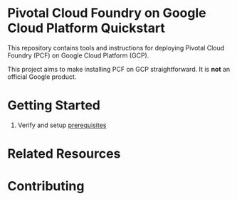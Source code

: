 # Pivotal Cloud Foundry on Google Cloud Platform Quickstart 

This repository contains tools and instructions for deploying Pivotal Cloud Foundry (PCF) on Google Cloud Platform (GCP).

This project aims to make installing PCF on GCP straightforward. It is **not** an official Google product.

# Getting Started
1. Verify and setup [prerequisites](./docs/prerequisites.md)
# Related Resources
# Contributing